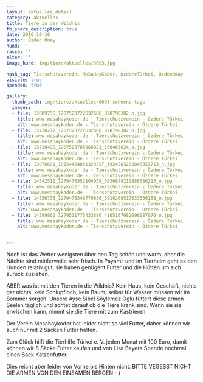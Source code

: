 ```yaml
---
layout: aktuelles_detail
category: aktuelles
title: Tiere in der Wildnis
fb_share_description: true
date: 2016-10-10
author: Özden Omay
hund: ''
rasse: ''
alter: ''
image_hund: img/tiere/aktuelles/0093.jpg

hash_tag: Tierschutzverein, MeSaHayKoDer, ÖzdereTürkei, ÖzdenOmay
visible: true
spenden: true

gallery:
  thumb_path: img/tiere/aktuelles/0093-schoene-tage
  images:
  - file: 13689755_1207523722632686_878790382_n.jpg
    title: www.mesahaykoder.de - Tierschutzverein - Özdere Türkei
    alt: www.mesahaykoder.de - Tierschutzverein - Özdere Türkei
  - file: 13728277_1207523722632686_878790382_o.jpg
    title: www.mesahaykoder.de - Tierschutzverein - Özdere Türkei
    alt: www.mesahaykoder.de - Tierschutzverein - Özdere Türkei
  - file: 13730490_1207523705966021_150463624_o.jpg
    title: www.mesahaykoder.de - Tierschutzverein - Özdere Türkei
    alt: www.mesahaykoder.de - Tierschutzverein - Özdere Türkei
  - file: 13876601_10154454051329297_1924383280846957713_n.jpg
    title: www.mesahaykoder.de - Tierschutzverein - Özdere Türkei
    alt: www.mesahaykoder.de - Tierschutzverein - Özdere Türkei
  - file: 14542512_1279476852104039_3036848210886686213_o.jpg
    title: www.mesahaykoder.de - Tierschutzverein - Özdere Türkei
    alt: www.mesahaykoder.de - Tierschutzverein - Özdere Türkei
  - file: 14556735_1279475548770836_5919269517533536158_o.jpg
    title: www.mesahaykoder.de - Tierschutzverein - Özdere Türkei
    alt: www.mesahaykoder.de - Tierschutzverein - Özdere Türkei
  - file: 14589862_1279511775433880_4185167082096087070_o.jpg
    title: www.mesahaykoder.de - Tierschutzverein - Özdere Türkei
    alt: www.mesahaykoder.de - Tierschutzverein - Özdere Türkei


---
```


Noch ist das Wetter wenigsten über den Tag schön und warm, aber die Nächte sind mittlerweile sehr frisch.
In Payamli und im Tierheim geht es den Hunden relativ gut, sie haben genügent Futter und die Hütten um sich zurück zuziehen.

ABER was ist mit den Tieren in die Wildnis? Kein Haus, kein Geschäft, nichts gar nichts, kein Schlupfloch, kein Baum, selbst für Wasser müssen wir im Sommer sorgen.
Unsere Ayse Sibel Söylemez Oglu füttert diese armen Seelen täglich und achtet darauf ob die Tiere krank sind. Wenn sie sie erwischen kann, nimmt sie die Tiere mit zum Kastrieren.

Der Verein Mesahaykoder hat leider nicht so viel Futter, daher können wir auch nur mit 2 Säcken Futter helfen.

Zum Glück hilft die Tierhilfe Türkei e. V. jeden Monat mit 100 Euro, damit können wir 8 Säcke Futter kaufen und von Lisa Bayers Spende nochmal einen Sack Katzenfutter.

Dies reicht aber leider von Vorne bis Hinten nicht.
BITTE VEGESST NICHT DIE ARMEN VON DEN EINSAMEN BERGEN :-(
